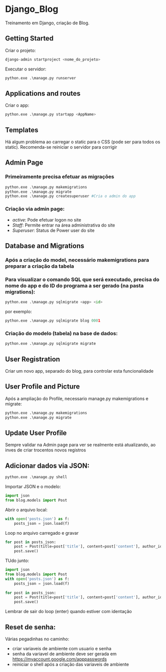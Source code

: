 # Django_Blog

Treinamento em Django, criação de Blog.

## Getting Started
Criar o projeto: 
```python
django-admin startproject <nome_do_projeto>

```
Executar o servidor:

```python
python.exe .\manage.py runserver
```

## Applications and routes
Criar o app:
```python
python.exe .\manage.py startapp <AppName>
```

## Templates
Há algum problema ao carregar o static para o CSS (pode ser para todos os static). Recomenda-se reiniciar o servidor para corrigir

## Admin Page 
### Primeiramente precisa efetuar as migrações

```python
python.exe .\manage.py makemigrations 
python.exe .\manage.py migrate  
python.exe .\manage.py createsuperuser #Cria o admin do app
```

### Criação via  admin page: 
- *active*: Pode efetuar logon no site
- *Staff*: Permite entrar na área administrativa do site
- *Superuser*: Status de Power user do site 

## Database and Migrations

### Após a criação do model, necessário makemigrations para preparar a criação da tabela

### Para visualizar o comando SQL que será executado, precisa do nome do app e do ID do programa a ser gerado (na pasta migrations):
```python
python.exe .\manage.py sqlmigrate <app> <id> 
``` 
por exemplo:
```python
python.exe .\manage.py sqlmigrate blog 0001
``` 

### Criação do modelo (tabela) na base de dados:
```python
python.exe .\manage.py sqlmigrate migrate
``` 

## User Registration
Criar um novo app, separado do blog, para controlar esta funcionalidade

## User Profile and Picture
Após a ampliação do Profile, necessario manage.py makemigrations e migrate:
```python
python.exe .\manage.py makemigrations 
python.exe .\manage.py migrate  
``` 

## Update User Profile
Sempre validar na Admin page para ver se realmente está atualizando, ao inves de criar trocentos novos registros 

## Adicionar dados via JSON:
```python
python.exe .\manage.py shell
``` 

Importar JSON e o modelo:
```python
import json
from blog.models import Post
``` 

Abrir o arquivo local:
```python
with open('posts.json') as f:
    posts_json = json.load(f)
``` 

Loop no arquivo carregado e gravar
```python
for post in posts_json:
    post = Post(title=post['title'], content=post['content'], author_id=post['user_id'])
    post.save()
``` 

TUdo junto:
```python
import json
from blog.models import Post
with open('posts.json') as f:
    posts_json = json.load(f)
    
for post in posts_json:
    post = Post(title=post['title'], content=post['content'], author_id=post['user_id'])
    post.save()
``` 

Lembrar de sair do loop (enter) quando estiver com identação

## Reset de senha: 
Várias pegadinhas no caminho: 
- criar variaveis de ambiente com usuario e senha
- senha da variavel de ambiente deve ser gerada em https://myaccount.google.com/apppasswords
- reiniciar o shell após a criação das variaveis de ambiente  